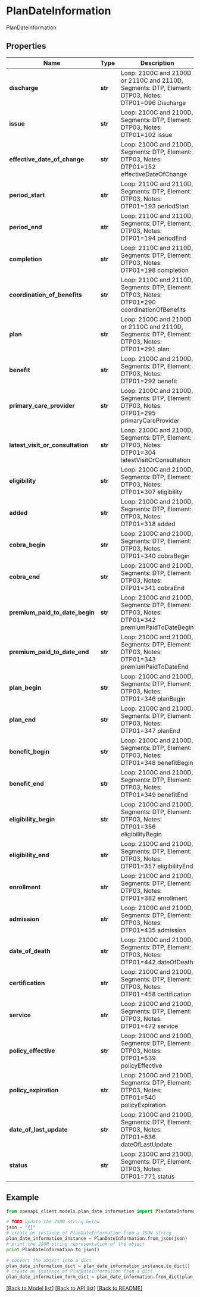 # PlanDateInformation

PlanDateInformation

## Properties
Name | Type | Description | Notes
------------ | ------------- | ------------- | -------------
**discharge** | **str** | Loop: 2100C and 2100D or 2110C and 2110D, Segments: DTP, Element: DTP03, Notes: DTP01&#x3D;096 Discharge | [optional] 
**issue** | **str** | Loop: 2100C and 2100D, Segments: DTP, Element: DTP03, Notes: DTP01&#x3D;102 issue | [optional] 
**effective_date_of_change** | **str** | Loop: 2100C and 2100D, Segments: DTP, Element: DTP03, Notes: DTP01&#x3D;152 effectiveDateOfChange | [optional] 
**period_start** | **str** | Loop: 2110C and 2110D, Segments: DTP, Element: DTP03, Notes: DTP01&#x3D;193 periodStart | [optional] 
**period_end** | **str** | Loop: 2110C and 2110D, Segments: DTP, Element: DTP03, Notes: DTP01&#x3D;194 periodEnd | [optional] 
**completion** | **str** | Loop: 2110C and 2110D, Segments: DTP, Element: DTP03, Notes: DTP01&#x3D;198 completion | [optional] 
**coordination_of_benefits** | **str** | Loop: 2110C and 2110D, Segments: DTP, Element: DTP03, Notes: DTP01&#x3D;290 coordinationOfBenefits | [optional] 
**plan** | **str** | Loop: 2100C and 2100D or 2110C and 2110D, Segments: DTP, Element: DTP03, Notes: DTP01&#x3D;291 plan | [optional] 
**benefit** | **str** | Loop: 2100C and 2100D, Segments: DTP, Element: DTP03, Notes: DTP01&#x3D;292 benefit | [optional] 
**primary_care_provider** | **str** | Loop: 2100C and 2100D, Segments: DTP, Element: DTP03, Notes: DTP01&#x3D;295 primaryCareProvider | [optional] 
**latest_visit_or_consultation** | **str** | Loop: 2100C and 2100D, Segments: DTP, Element: DTP03, Notes: DTP01&#x3D;304 latestVisitOrConsultation | [optional] 
**eligibility** | **str** | Loop: 2100C and 2100D, Segments: DTP, Element: DTP03, Notes: DTP01&#x3D;307 eligibility | [optional] 
**added** | **str** | Loop: 2100C and 2100D, Segments: DTP, Element: DTP03, Notes: DTP01&#x3D;318 added | [optional] 
**cobra_begin** | **str** | Loop: 2100C and 2100D, Segments: DTP, Element: DTP03, Notes: DTP01&#x3D;340 cobraBegin | [optional] 
**cobra_end** | **str** | Loop: 2100C and 2100D, Segments: DTP, Element: DTP03, Notes: DTP01&#x3D;341 cobraEnd | [optional] 
**premium_paid_to_date_begin** | **str** | Loop: 2100C and 2100D, Segments: DTP, Element: DTP03, Notes: DTP01&#x3D;342 premiumPaidToDateBegin | [optional] 
**premium_paid_to_date_end** | **str** | Loop: 2100C and 2100D, Segments: DTP, Element: DTP03, Notes: DTP01&#x3D;343 premiumPaidToDateEnd | [optional] 
**plan_begin** | **str** | Loop: 2100C and 2100D, Segments: DTP, Element: DTP03, Notes: DTP01&#x3D;346 planBegin | [optional] 
**plan_end** | **str** | Loop: 2100C and 2100D, Segments: DTP, Element: DTP03, Notes: DTP01&#x3D;347 planEnd | [optional] 
**benefit_begin** | **str** | Loop: 2100C and 2100D, Segments: DTP, Element: DTP03, Notes: DTP01&#x3D;348 benefitBegin | [optional] 
**benefit_end** | **str** | Loop: 2100C and 2100D, Segments: DTP, Element: DTP03, Notes: DTP01&#x3D;349 benefitEnd | [optional] 
**eligibility_begin** | **str** | Loop: 2100C and 2100D, Segments: DTP, Element: DTP03, Notes: DTP01&#x3D;356 eligibilityBegin | [optional] 
**eligibility_end** | **str** | Loop: 2100C and 2100D, Segments: DTP, Element: DTP03, Notes: DTP01&#x3D;357 eligibilityEnd | [optional] 
**enrollment** | **str** | Loop: 2100C and 2100D, Segments: DTP, Element: DTP03, Notes: DTP01&#x3D;382 enrollment | [optional] 
**admission** | **str** | Loop: 2100C and 2100D, Segments: DTP, Element: DTP03, Notes: DTP01&#x3D;435 admission | [optional] 
**date_of_death** | **str** | Loop: 2100C and 2100D, Segments: DTP, Element: DTP03, Notes: DTP01&#x3D;442 dateOfDeath | [optional] 
**certification** | **str** | Loop: 2100C and 2100D, Segments: DTP, Element: DTP03, Notes: DTP01&#x3D;458 certification | [optional] 
**service** | **str** | Loop: 2100C and 2100D, Segments: DTP, Element: DTP03, Notes: DTP01&#x3D;472 service | [optional] 
**policy_effective** | **str** | Loop: 2100C and 2100D, Segments: DTP, Element: DTP03, Notes: DTP01&#x3D;539 policyEffective | [optional] 
**policy_expiration** | **str** | Loop: 2100C and 2100D, Segments: DTP, Element: DTP03, Notes: DTP01&#x3D;540 policyExpiration | [optional] 
**date_of_last_update** | **str** | Loop: 2100C and 2100D, Segments: DTP, Element: DTP03, Notes: DTP01&#x3D;636 dateOfLastUpdate | [optional] 
**status** | **str** | Loop: 2100C and 2100D, Segments: DTP, Element: DTP03, Notes: DTP01&#x3D;771 status | [optional] 

## Example

```python
from openapi_client.models.plan_date_information import PlanDateInformation

# TODO update the JSON string below
json = "{}"
# create an instance of PlanDateInformation from a JSON string
plan_date_information_instance = PlanDateInformation.from_json(json)
# print the JSON string representation of the object
print PlanDateInformation.to_json()

# convert the object into a dict
plan_date_information_dict = plan_date_information_instance.to_dict()
# create an instance of PlanDateInformation from a dict
plan_date_information_form_dict = plan_date_information.from_dict(plan_date_information_dict)
```
[[Back to Model list]](../README.md#documentation-for-models) [[Back to API list]](../README.md#documentation-for-api-endpoints) [[Back to README]](../README.md)


